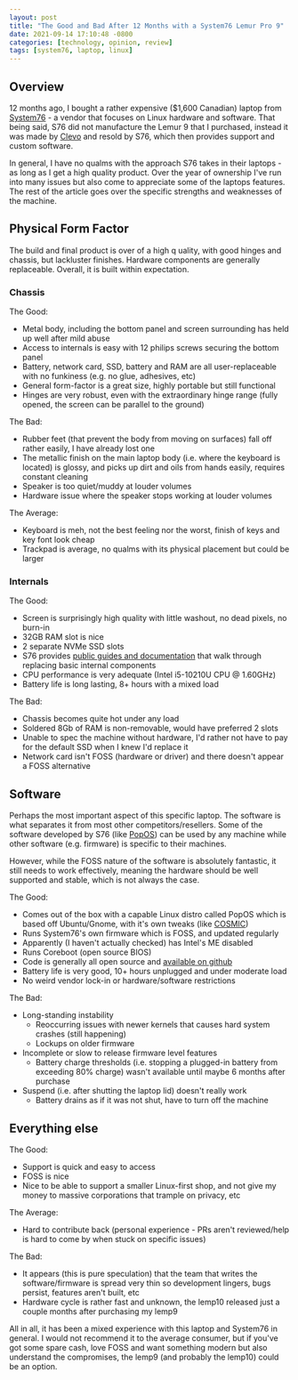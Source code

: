 ```yaml
---
layout: post
title: "The Good and Bad After 12 Months with a System76 Lemur Pro 9"
date: 2021-09-14 17:10:48 -0800
categories: [technology, opinion, review]
tags: [system76, laptop, linux]
---
```


## Overview

12 months ago, I bought a rather expensive ($1,600 Canadian) laptop from [System76](https://system76.com/) - a vendor that focuses on Linux hardware and software. That being said, S76 did not manufacture the Lemur 9 that I purchased, instead it was made by [Clevo](https://clevo-computer.com/) and resold by S76, which then provides support and custom software.

In general, I have no qualms with the approach S76 takes in their laptops - as long as I get a high quality product. Over the year of ownership I've run into many issues but also come to appreciate some of the laptops features. The rest of the article goes over the specific strengths and weaknesses of the machine.

## Physical Form Factor

The build and final product is over of a high q uality, with good hinges and chassis, but lackluster finishes. Hardware components are generally replaceable. Overall, it is built within expectation.

### Chassis

The Good:

- Metal body, including the bottom panel and screen surrounding has held up well after mild abuse
- Access to internals is easy with 12 philips screws securing the bottom panel
- Battery, network card, SSD, battery and RAM are all user-replaceable with no funkiness (e.g. no glue, adhesives, etc)
- General form-factor is a great size, highly portable but still functional
- Hinges are very robust, even with the extraordinary hinge range (fully opened, the screen can be parallel to the ground)

The Bad:

- Rubber feet (that prevent the body from moving on surfaces) fall off rather easily, I have already lost one
- The metallic finish on the main laptop body (i.e. where the keyboard is located) is glossy, and picks up dirt and oils from hands easily, requires constant cleaning
- Speaker is too quiet/muddy at louder volumes
- Hardware issue where the speaker stops working at louder volumes

The Average:

- Keyboard is meh, not the best feeling nor the worst, finish of keys and key font look cheap
- Trackpad is average, no qualms with its physical placement but could be larger

### Internals

The Good:

- Screen is surprisingly high quality with little washout, no dead pixels, no burn-in
- 32GB RAM slot is nice
- 2 separate NVMe SSD slots
- S76 provides [public guides and documentation](https://tech-docs.system76.com/models/lemp9/README.html) that walk through replacing basic internal components
- CPU performance is very adequate (Intel i5-10210U CPU @ 1.60GHz)
- Battery life is long lasting, 8+ hours with a mixed load

The Bad:

- Chassis becomes quite hot under any load
- Soldered 8Gb of RAM is non-removable, would have preferred 2 slots
- Unable to spec the machine without hardware, I'd rather not have to pay for the default SSD when I knew I'd replace it
- Network card isn't FOSS (hardware or driver) and there doesn't appear a FOSS alternative

## Software

Perhaps the most important aspect of this specific laptop. The software is what separates it from most other competitors/resellers. Some of the software developed by S76 (like [PopOS](https://pop.system76.com/)) can be used by any machine while other software (e.g. firmware) is specific to their machines.

However, while the FOSS nature of the software is absolutely fantastic, it still needs to work effectively, meaning the hardware should be well supported and stable, which is not always the case.

The Good:

- Comes out of the box with a capable Linux distro called PopOS which is based off Ubuntu/Gnome, with it's own tweaks (like [COSMIC](https://github.com/pop-os/cosmic))
- Runs System76's own firmware which is FOSS, and updated regularly
- Apparently (I haven't actually checked) has Intel's ME disabled
- Runs Coreboot (open source BIOS)
- Code is generally all open source and [available on github](https://github.com/system76)
- Battery life is very good, 10+ hours unplugged and under moderate load
- No weird vendor lock-in or hardware/software restrictions

The Bad:

- Long-standing instability
  - Reoccurring issues with newer kernels that causes hard system crashes (still happening)
  - Lockups on older firmware
- Incomplete or slow to release firmware level features
  - Battery charge thresholds (i.e. stopping a plugged-in battery from exceeding 80% charge) wasn't available until maybe 6 months after purchase
- Suspend (i.e. after shutting the laptop lid) doesn't really work
  - Battery drains as if it was not shut, have to turn off the machine

## Everything else

The Good:

- Support is quick and easy to access
- FOSS is nice
- Nice to be able to support a smaller Linux-first shop, and not give my money to massive corporations that trample on privacy, etc

The Average:

- Hard to contribute back (personal experience - PRs aren't reviewed/help is hard to come by when stuck on specific issues)

The Bad:

- It appears (this is pure speculation) that the team that writes the software/firmware is spread very thin so development lingers, bugs persist, features aren't built, etc
- Hardware cycle is rather fast and unknown, the lemp10 released just a couple months after purchasing my lemp9

All in all, it has been a mixed experience with this laptop and System76 in general. I would not recommend it to the average consumer, but if you've got some spare cash, love FOSS and want something modern but also understand the compromises, the lemp9 (and probably the lemp10) could be an option.
